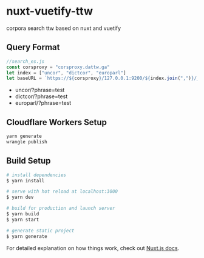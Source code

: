 # nuxt-vuetify-ttw
corpora search ttw based on nuxt and vuetify

## Query Format

```js
//search_es.js
const corsproxy = "corsproxy.dattw.ga"
let index = ["uncor", "dictcor", "europarl"]
let baseURL = `https://${corsproxy}/127.0.0.1:9200/${index.join(",")}/_search/`
```

*   uncor/?phrase=test
*   dictcor/?phrase=test
*   europarl/?phrase=test

## Cloudflare Workers Setup

```bash
yarn generate
wrangle publish
```

## Build Setup

```bash
# install dependencies
$ yarn install

# serve with hot reload at localhost:3000
$ yarn dev

# build for production and launch server
$ yarn build
$ yarn start

# generate static project
$ yarn generate
```

For detailed explanation on how things work, check out [Nuxt.js docs](https://nuxtjs.org).
